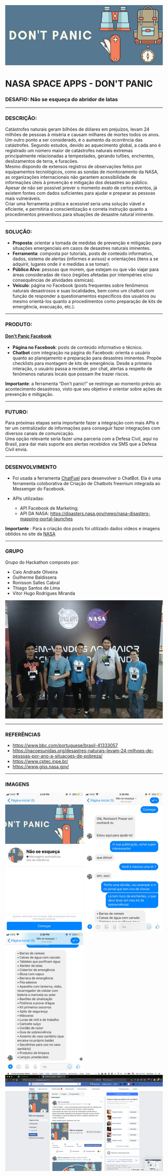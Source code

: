 <img src="./images/header.jpeg">

# NASA SPACE APPS - DON'T PANIC

### DESAFIO: Não se esqueça do abridor de latas

---

### DESCRIÇÃO: 

Catástrofes naturais geram bilhões de dólares em prejuízos, levam 24 milhões de pessoas à miséria e causam milhares de mortes todos os anos.  
Um outro ponto a ser considerado, é o aumento da ocorrência das catástrofes. Segundo estudos, devido ao aquecimento global, a cada ano é registrado um número maior de catástrofes naturais extremas principalmente relacionadas a tempestades, gerando tufões, enchentes, deslizamentos de terra, e furacões.  
Mesmo dispondo de extensos registros de observações feitos por equipamentos tecnológicos, como as sondas de monitoramento da NASA, as organizações internacionais não garantem acessibilidade de informações úteis à prevenção e mitigação dos desastres ao público.  
Apesar de não ser possível prever o momento exato de certos eventos, já existem fontes com dados suficientes para ajudar e preparar as pessoas mais vulneráveis.  
Criar uma ferramenta prática e acessível seria uma solução viável e eficiente, e permitiria a conscientização e correta instrução quanto a procedimentos preventivos para situações de desastre natural iminente. 

---

### SOLUÇÃO:

* **Proposta**: orientar a tomada de medidas de prevenção e mitigação para situações emergenciais em casos de desastres naturais iminentes.  
* **Ferramenta**: composta por tutoriais, posts de conteúdo informativo, dados, sistema de alertas (informes e avisos) e orientações (itens a se adquirir, lugares onde ir e medidas a se tomar).  
* **Público Alvo**: pessoas que morem, que estejam ou que vão viajar para áreas consideradas de risco (regiões afetadas por intempéries e/ou consequências de atividades sísmicas).  
* **Veículo**: página no Facebook (posts frequentes sobre fenômenos naturais desastrosos e suas localidades, bem como um chatbot com função de responder a questionamentos específicos dos usuários ou mesmo orientá-los quanto a procedimentos como preparação de kits de emergência, evacuação, etc.). 

---

### PRODUTO:

#### [Don't Panic Facebook](https://www.facebook.com/N%C3%A3o-se-esque%C3%A7a-284683202158072/)

* **Página no Facebook**: posts de conteúdo informativo e técnico.
* **Chatbot** com integração na página do Facebook: orienta o usuário quanto ao planejamento e preparação para desastres iminentes. Propõe checklists para montagem de kits de emergência. Desde a primeira interação, o usuário passa a receber, por chat, alertas a respeito de fenômenos naturais locais que possam lhe trazer riscos. 

**Importante**: a ferramenta “Don’t panic!” se restringe ao momento prévio ao acontecimento desastroso, visto que seu objetivo é orientar sobre ações de prevenção e mitigação.

---

### FUTURO:

Para próximas etapas seria importante fazer a integração com mais APIs e ter um centralizador de informações para conseguir fazer integrações com diversos canais de comunicação.  
Uma opção relevante seria fazer uma parceria com a Defesa Civil, aqui no Brasil, para dar mais suporte aos alertas recebidos via SMS que a Defesa Civil envia.

---

### DESENVOLVIMENTO

* Foi usada a ferramenta [ChatFuel](https://chatfuel.com/) para desenvolver o ChatBot. Ela é uma ferramenta coloborativa de Criação de Chatbots freemium integrada ao Messenger do Facebook.

* APIs utilizadas:
  - API Facebook de Marketing;
  - API DA NASA: https://disasters.nasa.gov/news/nasa-disasters-mapping-portal-launches

**Importante** : Para a criação dos posts foi utilizado dados videos e imagens obtidos no site da [NASA](https://www.nasa.gov/)

---

### GRUPO

Grupo do Hackathon composto por:  
* Caio Andrade Oliveira
* Guilherme Baldissera
* Ronisson Salles Cabral
* Thiago Santos de Lima
* Vitor Hugo Rodrigues Miranda  

<img src="./images/group.jpeg">

---

### REFERÊNCIAS

* https://www.bbc.com/portuguese/brasil-41333057
* https://nacoesunidas.org/desastres-naturais-levam-24-milhoes-de-pessoas-por-ano-a-situacoes-de-pobreza/
* https://www.cptec.inpe.br/
* https://www.giss.nasa.gov/

---

### IMAGENS 

<img src="./images/chat0.jpeg" width="250">
<img src="./images/chat1.jpeg" width="250">
<img src="./images/chat2.jpeg" width="250">
<img src="./images/web-page.jpeg" width="750">

